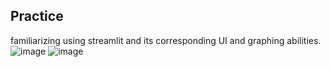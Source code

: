 ## Practice
familiarizing using streamlit and its corresponding UI and graphing abilities.
![image](https://github.com/user-attachments/assets/9235e556-0dea-41c8-99a1-e4ebb3c5abcf)
![image](https://github.com/user-attachments/assets/e2531f00-8522-4391-af61-09da05d67161)
